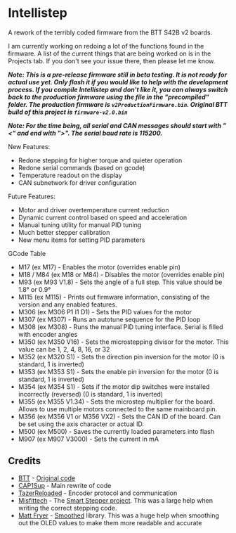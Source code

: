 # Intellistep

A rework of the terribly coded firmware from the BTT S42B v2 boards.

I am currently working on redoing a lot of the functions found in the firmware. A list of the current things that are being worked on is in the Projects tab. If you don't see your issue there, then please let me know.

***Note: This is a pre-release firmware still in beta testing. It is not ready for actual use yet. Only flash it if you would like to help with the development process. If you compile Intellistep and don't like it, you can always switch back to the production firmware using the file in the "precompiled" folder. The production firmware is `v2ProductionFirmware.bin`. Original BTT build of this project is `firmware-v2.0.bin`***

***Note: For the time being, all serial and CAN messages should start with "<" and end with ">". The serial baud rate is 115200.***

New Features:

- Redone stepping for higher torque and quieter operation
- Redone serial commands (based on gcode)
- Temperature readout on the display
- CAN subnetwork for driver configuration

Future Features:

- Motor and driver overtemperature current reduction
- Dynamic current control based on speed and acceleration
- Manual tuning utility for manual PID tuning
- Much better stepper calibration
- New menu items for setting PID parameters

GCode Table

- M17 (ex M17) - Enables the motor (overrides enable pin)
- M18 / M84 (ex M18 or M84) - Disables the motor (overrides enable pin)
- M93 (ex M93 V1.8) - Sets the angle of a full step. This value should be 1.8° or 0.9°
- M115 (ex M115) - Prints out firmware information, consisting of the version and any enabled features.
- M306 (ex M306 P1 I1 D1) - Sets the PID values for the motor
- M307 (ex M307) - Runs an autotune sequence for the PID loop
- M308 (ex M308) - Runs the manual PID tuning interface. Serial is filled with encoder angles
- M350 (ex M350 V16) - Sets the microstepping divisor for the motor. This value can be 1, 2, 4, 8, 16, or 32
- M352 (ex M320 S1) - Sets the direction pin inversion for the motor (0 is standard, 1 is inverted)
- M353 (ex M353 S1) - Sets the enable pin inversion for the motor (0 is standard, 1 is inverted)
- M354 (ex M354 S1) - Sets if the motor dip switches were installed incorrectly (reversed) (0 is standard, 1 is inverted)
- M355 (ex M355 V1.34) - Sets the microstep multiplier for the board. Allows to use multiple motors connected to the same mainboard pin.
- M356 (ex M356 V1 or M356 VX2) - Sets the CAN ID of the board. Can be set using the axis character or actual ID.
- M500 (ex M500) - Saves the currently loaded parameters into flash
- M907 (ex M907 V3000) - Sets the current in mA

## Credits

- [BTT](https://github.com/bigtreetech) - [Original code](https://github.com/bigtreetech/BIGTREETECH-Stepper-Motor-Driver)
- [CAP1Sup](https://github.com/CAP1Sup) - Main rewrite of code
- [TazerReloaded](https://github.com/TazerReloaded) - Encoder protocol and communication
- [Misfittech](https://github.com/Misfittech) - The [Smart Stepper project](https://github.com/Misfittech/nano_stepper). This was a large help when writing the correct stepping code.
- [Matt Fryer](https://github.com/MattFryer) - [Smoothed](https://github.com/MattFryer/Smoothed) library. This was a huge help when smoothing out the OLED values to make them more readable and accurate
